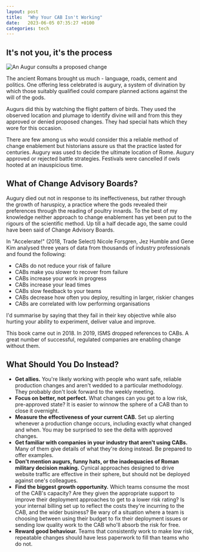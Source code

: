 ```yaml
---
layout: post
title:  "Why Your CAB Isn't Working"
date:   2023-06-05 07:35:27 +0100
categories: tech
---
```

## It's not you, it's the process

![An Augur consults a proposed change](/geoff-lillis.github.io/docs/assets/images/Augur.png)

The ancient Romans brought us much - language, roads, cement and politics. One offering less celebrated is augury, a system of divination by which those suitably qualified could compare planned actions against the will of the gods.

Augurs did this by watching the flight pattern of birds. They used the observed location and plumage to identify divine will and from this they approved or denied proposed changes. They had special hats which they wore for this occasion.

There are few among us who would consider this a reliable method of change enablement but historians assure us that the practice lasted for centuries. Augury was used to decide the ultimate location of Rome. Augury approved or rejected battle strategies. Festivals were cancelled if owls hooted at an inauspicious time.

## What of Change Advisory Boards?

Augury died out not in response to its ineffectiveness, but rather through the growth of haruspicy, a practice where the gods revealed their preferences through the reading of poultry innards. To the best of my knowledge neither approach to change enablement has yet been put to the rigours of the scientific method. Up till a half decade ago, the same could have been said of Change Advisory Boards.

In "Accelerate!" (2018, Trade Select) Nicole Forsgren, Jez Humble and Gene Kim analysed three years of data from thousands of industry professionals and found the following:

* CABs do not reduce your risk of failure
* CABs make you slower to recover from failure
* CABs increase your work in progress
* CABs increase your lead times
* CABs slow feedback to your teams
* CABs decrease how often you deploy, resulting in larger, riskier changes
* CABs are correlated with low performing organisations

I'd summarise by saying that they fail in their key objective while also hurting your ability to experiment, deliver value and improve. 

This book came out in 2018. In 2019, ISMS dropped references to CABs. A great number of successful, regulated companies are enabling change without them.

## What Should You Do Instead?

* **Get allies.** You're likely working with people who want safe, reliable production changes and aren't wedded to a particular methodology. They probably don't look forward to the weekly meeting.
* **Focus on better, not perfect.** What changes can you get to a low risk, pre-approved state? It is easier to winnow the sphere of a CAB than to close it overnight.
* **Measure the effectiveness of your current CAB.** Set up alerting whenever a production change occurs, including exactly what changed and when. You may be surprised to see the delta with approved changes.
* **Get familiar with companies in your industry that aren't using CABs.** Many of them give details of what they're doing instead. Be prepared to offer examples.
* **Don't mention augurs, funny hats, or the inadequacies of Roman military decision making.** Cynical approaches designed to drive website traffic are effective in their sphere, but should not be deployed against one's colleagues.
* **Find the biggest growth opportunity.** Which teams consume the most of the CAB's capacity? Are they given the appropriate support to improve their deployment approaches to get to a lower risk rating? Is your internal billing set up to reflect the costs they're incurring to the CAB, and the wider business? Be wary of a situation where a team is choosing between using their budget to fix their deployment issues or sending low quality work to the CAB who'll absorb the risk for free.
* **Reward good behaviour.** Teams that consistently work to make low risk, repeatable changes should have less paperwork to fill than teams who do not.

